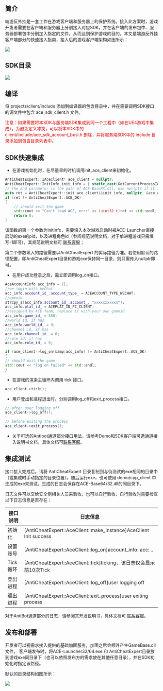 ## 简介

端游反外挂是一套工作在游戏客户端和服务器上的保护系统。接入此方案时，游戏开发者需要在客户端和服务器上分别接入对应SDK，并在客户端的发布包中、服务器部署包中分别加入指定的文件，从而达到保护游戏的目的。本文是端游反外挂客户端部分的快速接入指南，接入后的游戏客户端架构如图所示：

![ ](/docs/ACE-doc/50_anti-cheat-pc/10/4.png)

## SDK目录

![ ](/docs/ACE-doc/50_anti-cheat-pc/10/5.png)

## 编译

将 projects/client/include 添加到编译器的包含目录中，并在需要调用SDK接口的源文件中包含 ace_sdk_client.h 文件。

<font color="#dd0000">注意：如果需要将本SDK与服务端SDK集成到同一个工程中（如在UE4游戏中集成），为避免定义冲突，可以将本SDK中的 client/include/ace_sdk_account_busi.h 删除，并将服务端SDK中的 include 目录添加到包含目录列表中。</font>

## SDK快速集成

* 在游戏初始化时，在尽量早的时机调用init_ace_client来初始化。

``` c++
AntiCheatExpert::IAceClient* ace_client = nullptr; 
AntiCheatExpert::InitInfo init_info = { static_cast(GetCurrentProcessId()), -1 }; 
// the 2nd parameter is the path of ACE-BaseXX.dll, use nullptr if it is in the default path 
auto ret = AntiCheatExpert::init_ace_client(&init_info, nullptr, &ace_client); 
if (ret != AntiCheatExpert::ACE_OK) 
{ 
    // should exit the game 
    std::cout << "Can't load ACE, err:" << (uint32_t)ret << std::endl; 
    return 0; 
}
```

该函数的第一个参数为InitInfo，需要填入本次游戏启动时被ACE-Launcher直接启动的exe的pid，以及进程角色id（参阅规范说明文档，对于单进程游戏只需填写-1即可），其规范说明文档可 <a href="https://admin.qidian.qq.com/template/blue/mp/menu/qr-code-jump.html?linkType=0&env=ol&kfuin=2852167644&fid=28&key=d81ab0145faf07ade8b35f63efae4464&cate=1&type=16&ftype=1&_type=wpa&qidian=true" target="_blank">联系客服</a>；

第二个参数填入的路径需要以AntiCheatExpert 的实际路径为准。若使用默认的路径配置，即AntiCheatExpert目录和游戏exe保持同一目录，则只需传入nullptr即可。

* 在用户成功登录之后，需立即调用log_on接口。

```c++
AceAccountInfo acc_info = {}; 
//we login with WeChat 
acc_info.account_id_.account_type_ = ACEACCOUNT_TYPE_WECHAT; 
//openid 
strcpy_s(acc_info.account_id_.account_, "xxxxxxxxxxx"); 
acc_info.plat_id_ = ACEPLAT_ID_PC_CLIENT; 
//assigned by ACE Team, replace it with your own gameid 
acc_info.game_id_ = 888; 
//world id, if has 
acc_info.world_id_ = 0; 
//channel id, if has 
acc_info.channel_id_ = 0; 
//role id, if has 
acc_info.role_id_ = 0; 

if (ace_client->log_on(&amp;acc_info) != AntiCheatExpert::ACE_OK) 
{ 
// should exit the game. 
std::cout << "log on failed" << std::endl; 
} 
```

* 在游戏的渲染主循环内调用 tick 接口。

```c++
ace_client->tick();
```

* 用户登出和进程退出时，分别调用log_off和exit_process接口。

```c++
// after user logging off
ace_client->log_off();
 
// before exiting the process
ace_client->exit_process();
```

* 关于可选的Antibot通道部分接口用法，请参考Demo和SDK客户端可选通道接入说明书文档，具体文档可<a href="https://admin.qidian.qq.com/template/blue/mp/menu/qr-code-jump.html?linkType=0&env=ol&kfuin=2852167644&fid=28&key=d81ab0145faf07ade8b35f63efae4464&cate=1&type=16&ftype=1&_type=wpa&qidian=true" target="_blank">联系客服</a>。

## 集成测试

接口接入完成后，请将 AntiCheatExpert 目录复制到与待测试的exe相同的目录中（或集成时手动指定的目录位置）。随后运行exe，也可使用 demo/cpp_client 中生成的exe来测试。生成的日志会保存在ACE-Base64/32.dll的同目录下。

日志文件可以交给安全侧相关人员来验收，也可以自行验收，自行验收时需要检查以下日志信息是否存在：

|接口说明 |日志信息 |
|------|------|
|初始化 |[AntiCheatExpert::AceClient::make_instance]AceClient Init success |
|设置账号 |[AntiCheatExpert::AceClient::log_on]account_info: acc: .. |
|Tick循环 |[AntiCheatExpert::AceClient::tick]ticking，该日志仅会显示前10次Tick |
|登出进程 |[AntiCheatExpert::AceClient::log_off]user logging off |
|退出进程 |[AntiCheatExpert::AceClient::exit_process]user exiting process |

对于AntiBot通道部分的日志，请参阅其开发说明书，具体文档可 <a href="https://admin.qidian.qq.com/template/blue/mp/menu/qr-code-jump.html?linkType=0&env=ol&kfuin=2852167644&fid=28&key=d81ab0145faf07ade8b35f63efae4464&cate=1&type=16&ftype=1&_type=wpa&qidian=true" target="_blank">联系客服</a>。

## 发布和部署

开发者可以视需求接入提供的基础加固服务，加固之后会额外产生GameBase.dll文件。
客户端发布时，将ACE-Launcher32/64.exe 和 AntiCheatExpert目录放到游戏exe同目录下（也可以依照发布方的需求放在其他任意目录），并在SDK初始化时指定该路径。

默认的目录结构如图所示：

![ ](/docs/ACE-doc/50_anti-cheat-pc/10/6.png)